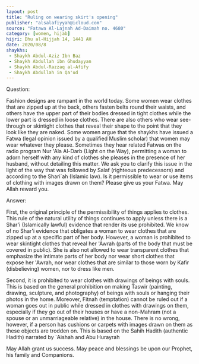 ```yaml
---
layout: post
title: "Ruling on wearing skirt's opening"
publisher: "alsalafiyyah@icloud.com"
source: "Fatawa Al-Lajnah Ad-Daimah no. 4680"
category: [women, hijab]
hijri: Dhu al-Hijjah 14, 1441 AH
date: 2020/08/8
shaykhs: 
 - Shaykh Abdul-Aziz Ibn Baz
 - Shaykh Abdullah ibn Ghudayyan
 - Shaykh Abdul-Razzaq al-Afify
 - Shaykh Abdullah in Qa'ud
---
```


Question: 

Fashion designs are rampant in the world today. Some women wear clothes that are zipped up at the back, others fasten belts round their waists, and others have the upper part of their bodies dressed in tight clothes while the lower part is dressed in loose clothes. There are also others who wear see-through or skintight clothes that reveal their shape to the point that they look like they are naked. Some women argue that the shaykhs have issued a Fatwa (legal opinion issued by a qualified Muslim scholar) that women may wear whatever they please. Sometimes they hear related Fatwas on the radio program Nur 'Ala Al-Darb (Light on the Way), permitting a woman to adorn herself with any kind of clothes she pleases in the presence of her husband, without detailing this matter. We ask you to clarify this issue in the light of the way that was followed by Salaf (righteous predecessors) and according to the Shari`ah (Islamic law). Is it permissible to wear or use items of clothing with images drawn on them? Please give us your Fatwa. May Allah reward you.

Answer: 

First, the original principle of the permissibility of things applies to clothes. This rule of the natural utility of things continues to apply unless there is a Shar'i (Islamically lawful) evidence that render its use prohibited. We know of no Shar'i evidence that obligates a woman to wear clothes that are zipped up at a specific part of her body. However, a woman is prohibited to wear skintight clothes that reveal her 'Awrah (parts of the body that must be covered in public). She is also not allowed to wear transparent clothes that emphasize the intimate parts of her body nor wear short clothes that expose her 'Awrah, nor wear clothes that are similar to those worn by Kafir (disbelieving) women, nor to dress like men. 

Second, it is prohibited to wear clothes with drawings of beings with souls. This is based on the general prohibition on making Taswir (painting, drawing, sculpture, and photography) of beings with souls or hanging their photos in the home. Moreover, Fitnah (temptation) cannot be ruled out if a woman goes out in public while dressed in clothes with drawings on them, especially if they go out of their houses or have a non-Mahram (not a spouse or an unmarriageable relative) in the house. There is no wrong, however, if a person has cushions or carpets with images drawn on them as these objects are trodden on. This is based on the Sahih Hadith (authentic Hadith) narrated by `Aishah and Abu Hurayrah

May Allah grant us success. May peace and blessings be upon our Prophet, his family and Companions.